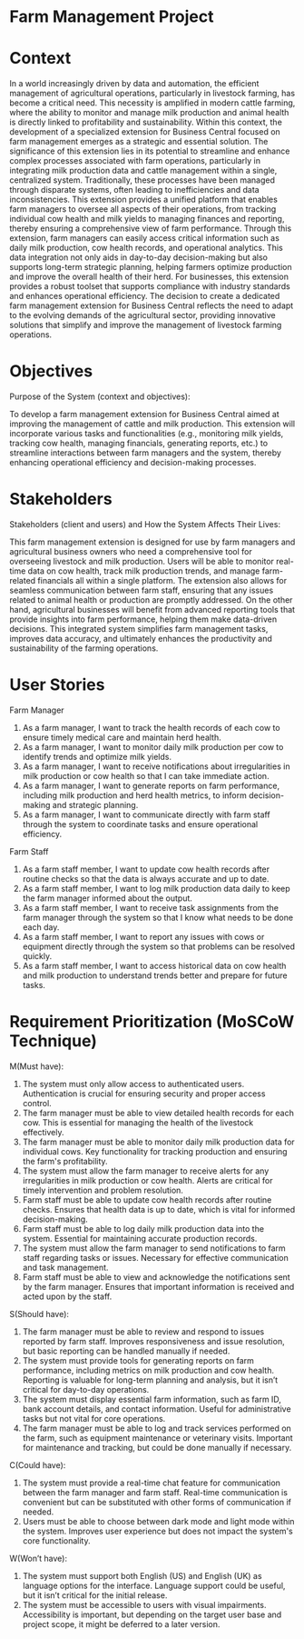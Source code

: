 # Farm Management Project
# Context

In a world increasingly driven by data and automation, the efficient management of agricultural operations, particularly in livestock farming, has become a critical need. This necessity is amplified in modern cattle farming, where the ability to monitor and manage milk production and animal health is directly linked to profitability and sustainability. Within this context, the development of a specialized extension for Business Central focused on farm management emerges as a strategic and essential solution.
The significance of this extension lies in its potential to streamline and enhance complex processes associated with farm operations, particularly in integrating milk production data and cattle management within a single, centralized system. Traditionally, these processes have been managed through disparate systems, often leading to inefficiencies and data inconsistencies. This extension provides a unified platform that enables farm managers to oversee all aspects of their operations, from tracking individual cow health and milk yields to managing finances and reporting, thereby ensuring a comprehensive view of farm performance.
Through this extension, farm managers can easily access critical information such as daily milk production, cow health records, and operational analytics. This data integration not only aids in day-to-day decision-making but also supports long-term strategic planning, helping farmers optimize production and improve the overall health of their herd. For businesses, this extension provides a robust toolset that supports compliance with industry standards and enhances operational efficiency.
The decision to create a dedicated farm management extension for Business Central reflects the need to adapt to the evolving demands of the agricultural sector, providing innovative solutions that simplify and improve the management of livestock farming operations.

# Objectives
Purpose of the System (context and objectives):

To develop a farm management extension for Business Central aimed at improving the management of cattle and milk production. This extension will incorporate various tasks and functionalities (e.g., monitoring milk yields, tracking cow health, managing financials, generating reports, etc.) to streamline interactions between farm managers and the system, thereby enhancing operational efficiency and decision-making processes.

# Stakeholders
Stakeholders (client and users) and How the System Affects Their Lives:

This farm management extension is designed for use by farm managers and agricultural business owners who need a comprehensive tool for overseeing livestock and milk production. Users will be able to monitor real-time data on cow health, track milk production trends, and manage farm-related financials all within a single platform. The extension also allows for seamless communication between farm staff, ensuring that any issues related to animal health or production are promptly addressed.
On the other hand, agricultural businesses will benefit from advanced reporting tools that provide insights into farm performance, helping them make data-driven decisions. This integrated system simplifies farm management tasks, improves data accuracy, and ultimately enhances the productivity and sustainability of the farming operations.

# User Stories
Farm Manager

1. As a farm manager, I want to track the health records of each cow to ensure timely medical care and maintain herd health.
2. As a farm manager, I want to monitor daily milk production per cow to identify trends and optimize milk yields.
3. As a farm manager, I want to receive notifications about irregularities in milk production or cow health so that I can take immediate action.
4. As a farm manager, I want to generate reports on farm performance, including milk production and herd health metrics, to inform decision-making and strategic planning.
5. As a farm manager, I want to communicate directly with farm staff through the system to coordinate tasks and ensure operational efficiency.

Farm Staff

1. As a farm staff member, I want to update cow health records after routine checks so that the data is always accurate and up to date.
2. As a farm staff member, I want to log milk production data daily to keep the farm manager informed about the output.
3. As a farm staff member, I want to receive task assignments from the farm manager through the system so that I know what needs to be done each day.
4. As a farm staff member, I want to report any issues with cows or equipment directly through the system so that problems can be resolved quickly.
5. As a farm staff member, I want to access historical data on cow health and milk production to understand trends better and prepare for future tasks.

# Requirement Prioritization (MoSCoW Technique)
M(Must have):
1. The system must only allow access to authenticated users. Authentication is crucial for ensuring security and proper access control.
2. The farm manager must be able to view detailed health records for each cow. This is essential for managing the health of the livestock effectively.
3. The farm manager must be able to monitor daily milk production data for individual cows. Key functionality for tracking production and ensuring the farm's profitability.
4. The system must allow the farm manager to receive alerts for any irregularities in milk production or cow health. Alerts are critical for timely intervention and problem resolution.
5. Farm staff must be able to update cow health records after routine checks. Ensures that health data is up to date, which is vital for informed decision-making.
6. Farm staff must be able to log daily milk production data into the system. Essential for maintaining accurate production records.
7. The system must allow the farm manager to send notifications to farm staff regarding tasks or issues. Necessary for effective communication and task management.
8. Farm staff must be able to view and acknowledge the notifications sent by the farm manager. Ensures that important information is received and acted upon by the staff.

S(Should have):
1. The farm manager must be able to review and respond to issues reported by farm staff. Improves responsiveness and issue resolution, but basic reporting can be handled manually if needed.
2. The system must provide tools for generating reports on farm performance, including metrics on milk production and cow health. Reporting is valuable for long-term planning and analysis, but it isn’t critical for day-to-day operations.
3. The system must display essential farm information, such as farm ID, bank account details, and contact information. Useful for administrative tasks but not vital for core operations.
4. The farm manager must be able to log and track services performed on the farm, such as equipment maintenance or veterinary visits. Important for maintenance and tracking, but could be done manually if necessary.

C(Could have):
1. The system must provide a real-time chat feature for communication between the farm manager and farm staff. Real-time communication is convenient but can be substituted with other forms of communication if needed.
2. Users must be able to choose between dark mode and light mode within the system. Improves user experience but does not impact the system's core functionality.

W(Won’t have):
1. The system must support both English (US) and English (UK) as language options for the interface. Language support could be useful, but it isn’t critical for the initial release.
2. The system must be accessible to users with visual impairments. Accessibility is important, but depending on the target user base and project scope, it might be deferred to a later version.


